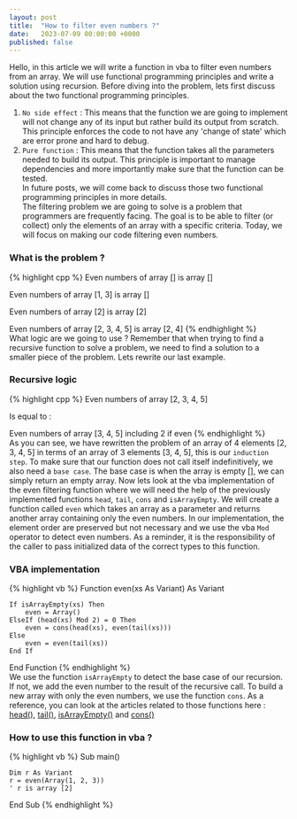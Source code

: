 ```yaml
---
layout: post
title:  "How to filter even numbers ?"
date:   2023-07-09 00:00:00 +0000
published: false
---
```

Hello, in this article we will write a function in vba to filter even numbers from an array. We will use functional programming principles and write a solution using recursion. Before diving into the problem, lets first discuss about the two functional programming principles.<br/>
1) `No side effect` : This means that the function we are going to implement will not change any of its input but rather build its output from scratch. This principle enforces the code to not have any 'change of state' which are error prone and hard to debug.<br/>
2) `Pure function` : This means that the function takes all the parameters needed to build its output. This principle is important to manage dependencies and more importantly make sure that the function can be tested. <br/>
In future posts, we will come back to discuss those two functional programming principles in more details.<br/>
The filtering problem we are going to solve is a problem that programmers are frequently facing. The goal is to be able to filter (or collect) only the elements of an array with a specific criteria. Today, we will focus on making our code filtering even numbers.
### What is the problem ?
{% highlight cpp %}
Even numbers of array [] is array []

Even numbers of array [1, 3] is array []

Even numbers of array [2] is array [2]

Even numbers of array [2, 3, 4, 5] is array [2, 4]
{% endhighlight %}
<br/>
What logic are we going to use ? Remember that when trying to find a recursive function to solve a problem, we need to find a solution to a smaller piece of the problem. Lets rewrite our last example.

### Recursive logic
{% highlight cpp %}
Even numbers of array [2, 3, 4, 5] 

Is equal to :

Even numbers of array [3, 4, 5] including 2 if even
{% endhighlight %}
<br/>
As you can see, we have rewritten the problem of an array of 4 elements [2, 3, 4, 5] in terms of an array of 3 elements [3, 4, 5], this is our `induction step`. To make sure that our function does not call itself indefinitively, we also need a `base case`. The base case is when the array is empty [], we can simply return an empty array. Now lets look at the vba implementation of the even filtering function where we will need the help of the previously implemented functions `head`, `tail`, `cons` and `isArrayEmpty`. We will create a function called `even` which takes an array as a parameter and returns another array containing only the even numbers. In our implementation, the element order are preserved but not necessary and we use the vba `Mod` operator to detect even numbers. As a reminder, it is the responsibility of the caller to pass initialized data of the correct types to this function.

### VBA implementation
{% highlight vb %}
Function even(xs As Variant) As Variant

    If isArrayEmpty(xs) Then
        even = Array()
    ElseIf (head(xs) Mod 2) = 0 Then
        even = cons(head(xs), even(tail(xs)))
    Else
        even = even(tail(xs))
    End If

End Function
{% endhighlight %}
<br/>
We use the function `isArrayEmpty` to detect the base case of our recursion. If not, we add the even number to the result of the recursive call. To build a new array with only the even numbers, we use the function `cons`. As a reference, you can look at the articles related to those functions here : <a href="/2023/05/29/function-head-over-a-vba-array.html">head()</a>, <a href="/2023/06/05/function-tail-over-a-vba-array.html">tail()</a>, <a href="/2023/06/19/first-recursive-function-in-vba.html">isArrayEmpty()</a> and <a href="/2023/06/12/what-can-be-cons-in-vba.html">cons()</a>

### How to use this function in vba ?
{% highlight vb %}
Sub main()

    Dim r As Variant
    r = even(Array(1, 2, 3))
    ' r is array [2]

End Sub
{% endhighlight %}

